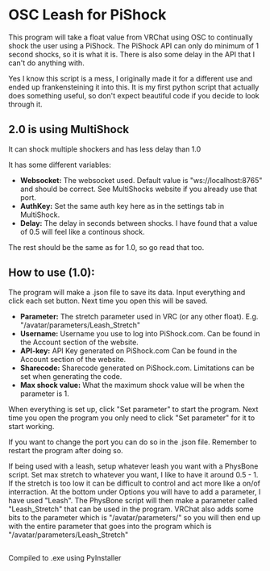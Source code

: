 # OSC Leash for PiShock
This program will take a float value from VRChat using OSC to continually shock the user using a PiShock. The PiShock API can only do minimum of 1 second shocks, so it is what it is. There is also some delay in the API that I can't do anything with.

Yes I know this script is a mess, I originally made it for a different use and ended up frankensteining it into this. It is my first python script that actually does something useful, so don't expect beautiful code if you decide to look through it.

## 2.0 is using MultiShock
It can shock multiple shockers and has less delay than 1.0

It has some different variables:
- **Websocket:** The websocket used. Default value is "ws://localhost:8765" and should be correct. See MultiShocks website if you already use that port.
- **AuthKey:** Set the same auth key here as in the settings tab in MultiShock.
- **Delay:** The delay in seconds between shocks. I have found that a value of 0.5 will feel like a continous shock.

The rest should be the same as for 1.0, so go read that too.

## How to use (1.0): 
The program will make a .json file to save its data.
Input everything and click each set button. Next time you open this will be saved.

- **Parameter:** The stretch parameter used in VRC (or any other float). E.g. "/avatar/parameters/Leash_Stretch"
- **Username:** Username you use to log into PiShock.com. Can be found in the Account section of the website.
- **API-key:** API Key generated on PiShock.com Can be found in the Account section of the website.
- **Sharecode:** Sharecode generated on PiShock.com. Limitations can be set when generating the code.
- **Max shock value:** What the maximum shock value will be when the parameter is 1.

When everything is set up, click "Set parameter" to start the program. 
Next time you open the program you only need to click "Set parameter" for it to start working.

If you want to change the port you can do so in the .json file. Remember to restart the program after doing so.

If being used with a leash, setup whatever leash you want with a PhysBone script. Set max stretch to whatever you want, I like to have it around 0.5 - 1. If the stretch is too low it can be difficult to control and act more like a on/of interraction. At the bottom under Options you will have to add a parameter, I have used "Leash". The PhysBone script will then make a parameter called "Leash_Stretch" that can be used in the program.
VRChat also adds some bits to the parameter which is "/avatar/parameters/" so you will then end up with the entire parameter that goes into the program which is "/avatar/parameters/Leash_Stretch"

##
Compiled to .exe using PyInstaller
